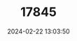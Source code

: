 ---
title: "17845"
category: "Chrysoritis azurius"
draft: false
date: 2024-02-22 13:03:50
languages:
  Afrikaans: ["Asuur-opaal"]
  English: ["Azure opal"]
---